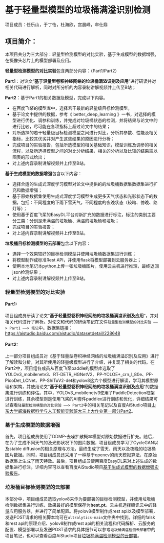 # 基于轻量型模型的垃圾桶满溢识别检测

项目成员：任乐山，于丁怡，杜海欣，宫晨峰，牟仕鼎

## 项目简介：

本项目共分为三大部分：轻量型检测模型的对比实验，基于生成模型的数据增强，在摄像头芯片上的模型部署及应用。

**轻量型检测模型的对比实验**包含两部分内容：（Part1/Part2）

**Part1**：对论文“**基于轻量型卷积神经网络的垃圾桶满溢识别及应用**”进行研读并对相关代码进行解析，同时对所分析的内容录制讲解视频并上传至B站；

**Part2**：基于Part1的相关数据及模型，完成以下内容。

- 在百度飞桨的模型库中，选择若干最新的轻量级目标检测模型。
- 基于论文中提供的数据，参考《 better_deep_learning 》一书，对选择的模型进行优化、调参和训练，并完成对垃圾桶状态的检测，并将结果与论文中的进行比较，尽可能在各项指标上超过论文中的结果；
- 对所选择的若干轻量级目标检测模型之间进行对比，分析其参数、性能及相关指标，比较其优劣并对产生这些结果的原因进行分析；
- 完成项目的实验报告，包括所选模型的相关基础知识，模型训练及调参的相关流程，以及所选择模型之间的对比分析结果，相关的分析以及比较的结果需以图表的形式给出；
- 对上述内容录制讲解视频并上传至B站。

**基于生成模型的数据增强**包含以下内容：

- 选择合适的生成式深度学习模型对论文中提供的的垃圾桶数据集数据集进行扩充和数据增强；
- 基于原始数据集使用生成式深度学习模型生成更多天气状态和光影状态下的数据，包括：不同程度的下雨下雪天气，不同程度的夜晚状态（较暗、傍晚、路灯等）；
- 使用基于百度飞桨的EasyDL平台对新扩充的数据进行标注，标注的类别主要分三类：分别是未满溢的垃圾桶、满溢的垃圾桶和垃圾；
- 完成项目的实验报告；
- 对上述内容录制讲解视频并上传至B站。

**垃圾桶目标检测模型的云部署**包含以下内容：

- 选择一个效果较好的目标检测模型并使用垃圾桶数据集进行训练；
- 将模型制作成标准Rest API，并使用flask将模型部署到云服务器上；
- 使用本地笔记本python上传一张垃圾桶图片，使用云主机进行推理，最终返回json检测结果；
- 对上述内容录制讲解视频并上传至B站。

### 轻量型检测模型的对比实验

#### Part1:

项目组成员研读了论文“**基于轻量型卷积神经网络的垃圾桶满溢识别及应用**”，并对相关代码进行了解析。对论文和代码的研读笔记在文件`轻量型检测模型的对比实验 ——> Part1 ——> 笔记`中。数据集链接：https://aistudio.baidu.com/aistudio/datasetdetail/228648

#### Part2:

上一部分项目组成员对《基于轻量型卷积神经网络的垃圾桶满溢识别及应用》进行了解读和分析，对其所使用的轻量级模型进行了介绍，并复现了相关的代码。在Part2中，项目组各成员从百度飞桨paddle的模型库选取了YOLOv3_mobilenetv3、RT-DETR_HGNetV2、PP-YOLOE+_crn_l_80e、PP-PicoDet_LCNet、PP-ShiTuV2-det和yolov8这六个模型进行解读，学习其模型原理和架构，并使用论文“**基于轻量型卷积神经网络的垃圾桶满溢识别及应用**”的数据集进行训练和评估。其中，YOLOv3_mobilenetv3使用了PaddleDetection框架进行训练，其余模型则是使用飞桨的AI套件paddlex进行训练和优化，详细结果可以查看`轻量型检测模型的对比实验 ——> Part2`中的相关笔记以及百度AiStudio项目[山东大学威海数据科学与人工智能实验班大三上大作业第一部分Part2](https://aistudio.baidu.com/projectdetail/7158182?contributionType=1&sUid=989685&shared=1&ts=1701358853657)。

### 基于生成模型的数据增强

首先，项目组成员使用了DDMP-去噪扩散概率模型对原始数据进行扩充。随后，在为了生成不同天气的及光影状况下的图片数据，项目组成员学习了CycleGAN以及stable diffusion的相关原理与方法，最终生成了雪天、雨天以及夜晚的垃圾桶图片数据。同时，项目组成员还采用了一种基于opencv的雨天模拟算法，在原始数据集上生成了雨天特效。最后，项目组成员使用百度EasyDL来对上述生成的数据集进行标注。详细内容可以查看百度AiStudio项目[基于生成式模型的数据增强实验报告](https://aistudio.baidu.com/projectdetail/7405954?contributionType=1)。

### 垃圾桶目标检测模型的云部署

本部分中，项目组成员选取yolov8来作为要部署的目标检测模型，并使用垃圾桶检测数据集进行训练，效果最好的模型保存为**best.pt**。云主机选择腾讯云中的轻量应用服务器，并进行了简单配置。将yolov8模型制作成rest api以及模型部署，发送POST请求的相关脚本均可在`ultralytics-main`文件夹中找到。详细的falsk和rest api的原理介绍、yolov8制作成rest api的相关流程和代码解析、云服务的配置、模型部署以及发送POST请求的具体细节可以参考`垃圾桶满溢检测云部署`中的项目笔记，也可以查看百度AiStudio项目[垃圾桶满溢检测模型的云部署](https://aistudio.baidu.com/projectdetail/7477822)。

